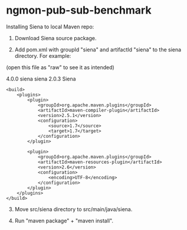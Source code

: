 ngmon-pub-sub-benchmark
=======================

Installing Siena to local Maven repo:

1. Download Siena source package.

2. Add pom.xml with groupId "siena" and artifactId "siena" to the siena directory. For example:

(open this file as "raw" to see it as intended)

<project xmlns="http://maven.apache.org/POM/4.0.0" xmlns:xsi="http://www.w3.org/2001/XMLSchema-instance"
	xsi:schemaLocation="http://maven.apache.org/POM/4.0.0 http://maven.apache.org/xsd/maven-4.0.0.xsd">
	<modelVersion>4.0.0</modelVersion>
	<groupId>siena</groupId>
	<artifactId>siena</artifactId>
	<version>2.0.3</version>
	<name>Siena</name>

	<build>
		<plugins>
			<plugin>
				<groupId>org.apache.maven.plugins</groupId>
				<artifactId>maven-compiler-plugin</artifactId>
				<version>2.5.1</version>
				<configuration>
					<source>1.7</source>
					<target>1.7</target>
				</configuration>
			</plugin>

			<plugin>
				<groupId>org.apache.maven.plugins</groupId>
				<artifactId>maven-resources-plugin</artifactId>
				<version>2.6</version>
				<configuration>
					<encoding>UTF-8</encoding>
				</configuration>
			</plugin>
		</plugins>
	</build>
</project>

3. Move src/siena directory to src/main/java/siena.

4. Run "maven package" + "maven install".
